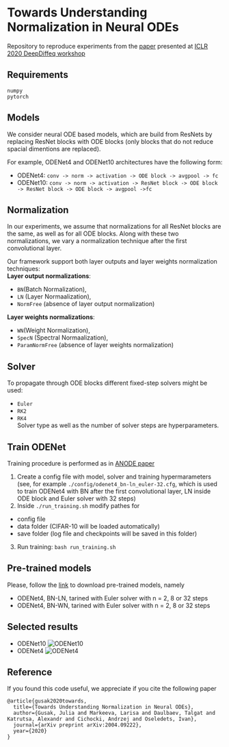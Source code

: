 # Towards Understanding Normalization in Neural ODEs
Repository to reproduce experiments from the  [paper](https://arxiv.org/abs/2004.09222)
 presented at [ICLR 2020 DeepDiffeq workshop](http://iclr2020deepdiffeq.rice.edu/) 
 
 
 
## Requirements
```
numpy
pytorch
```

## Models
We consider neural ODE based models, which are build from ResNets by replacing ResNet blocks with ODE blocks (only blocks that do not reduce spacial dimentions are replaced).

For example, ODENet4 and ODENet10 architectures have the following form:
- ODENet4:
```conv -> norm -> activation -> ODE block -> avgpool -> fc```
- ODENet10:
```conv -> norm -> activation -> ResNet block -> ODE block -> ResNet block -> ODE block -> avgpool ->fc```

## Normalization
In  our  experiments,  we  assume  that  normalizations  for  all  ResNet  blocks  are  the  same,  as  well as for all ODE blocks.  Along with these two normalizations, we vary a normalization technique after the first convolutional layer.

Our framework support both layer outputs and layer weights normalization techniques:\
**Layer output normalizations**:
- ```BN```(Batch Normalization),
- ```LN``` (Layer Normaalization),
- ```NormFree``` (absence of layer output normalization)

**Layer weights normalizations**:
- ```WN```(Weight Normalization),
- ```SpecN``` (Spectral Normaalization),
- ```ParamNormFree``` (absence of layer weights normalization) 

## Solver
To propagate through ODE blocks different fixed-step solvers might be used:
- ```Euler```
- ```RK2```
- ```RK4```\
Solver type as well as the number of solver steps are hyperparameters.



## Train ODENet
Training procedure is performed as in [ANODE paper](https://arxiv.org/pdf/1902.10298.pdf)
1. Create a config file with  model, solver and training hypermarameters\
(see, for example ```./config/odenet4_bn-ln_euler-32.cfg```, which is used to train ODENet4 with BN after the first convolutional layer, LN inside ODE block and Euler solver with 32 steps) 
2. Inside  ```./run_training.sh```  modify pathes for
- config file
- data folder (CIFAR-10 will be loaded automatically)
- save folder (log file and checkpoints will be saved in this folder)

3. Run training:
```bash run_training.sh ```

## Pre-trained models
Please, follow the [link](https://drive.google.com/drive/folders/1fm8jpXvA9DyOlzLfZ7k18ahZ0SRRDVix?usp=sharing) to download pre-trained models, namely
- ODENet4, BN-LN, tarined with Euler solver with n = 2, 8 or 32 steps
- ODENet4, BN-WN, tarined with Euler solver with n = 2, 8 or 32 steps

## Selected results
- ODENet10 ![ODENet10](misc/odenet10.png)
- ODENet4 ![ODENet4](misc/odenet4.png)

## Reference
If you found this code useful, we appreciate  if you  cite the following paper
```
@article{gusak2020towards,
  title={Towards Understanding Normalization in Neural ODEs},
  author={Gusak, Julia and Markeeva, Larisa and Daulbaev, Talgat and Katrutsa, Alexandr and Cichocki, Andrzej and Oseledets, Ivan},
  journal={arXiv preprint arXiv:2004.09222},
  year={2020}
}
```

